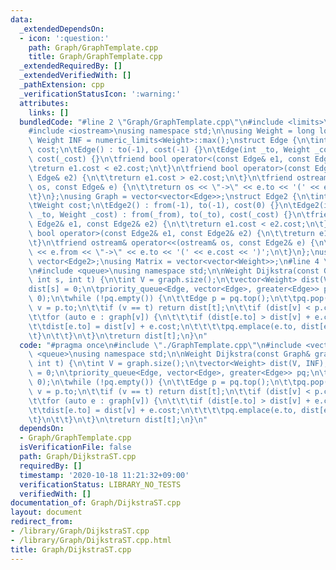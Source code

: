 ```yaml
---
data:
  _extendedDependsOn:
  - icon: ':question:'
    path: Graph/GraphTemplate.cpp
    title: Graph/GraphTemplate.cpp
  _extendedRequiredBy: []
  _extendedVerifiedWith: []
  _pathExtension: cpp
  _verificationStatusIcon: ':warning:'
  attributes:
    links: []
  bundledCode: "#line 2 \"Graph/GraphTemplate.cpp\"\n#include <limits>\n#include <vector>\n\
    #include <iostream>\nusing namespace std;\n\nusing Weight = long long;\nconstexpr\
    \ Weight INF = numeric_limits<Weight>::max();\nstruct Edge {\n\tint to;\n\tWeight\
    \ cost;\n\tEdge() : to(-1), cost(-1) {}\n\tEdge(int _to, Weight _cost = 1) : to(_to),\
    \ cost(_cost) {}\n\tfriend bool operator<(const Edge& e1, const Edge& e2) {\n\t\
    \treturn e1.cost < e2.cost;\n\t}\n\tfriend bool operator>(const Edge& e1, const\
    \ Edge& e2) {\n\t\treturn e1.cost > e2.cost;\n\t}\n\tfriend ostream& operator<<(ostream&\
    \ os, const Edge& e) {\n\t\treturn os << \"->\" << e.to << '(' << e.cost << ')';\n\
    \t}\n};\nusing Graph = vector<vector<Edge>>;\nstruct Edge2 {\n\tint from, to;\n\
    \tWeight cost;\n\tEdge2() : from(-1), to(-1), cost(0) {}\n\tEdge2(int _from, int\
    \ _to, Weight _cost) : from(_from), to(_to), cost(_cost) {}\n\tfriend bool operator<(const\
    \ Edge2& e1, const Edge2& e2) {\n\t\treturn e1.cost < e2.cost;\n\t}\n\tfriend\
    \ bool operator>(const Edge2& e1, const Edge2& e2) {\n\t\treturn e1.cost > e2.cost;\n\
    \t}\n\tfriend ostream& operator<<(ostream& os, const Edge2& e) {\n\t\treturn os\
    \ << e.from << \"->\" << e.to << '(' << e.cost << ')';\n\t}\n};\nusing Edges =\
    \ vector<Edge2>;\nusing Matrix = vector<vector<Weight>>;\n#line 4 \"Graph/DijkstraST.cpp\"\
    \n#include <queue>\nusing namespace std;\n\nWeight Dijkstra(const Graph& graph,\
    \ int s, int t) {\n\tint V = graph.size();\n\tvector<Weight> dist(V, INF);\n\t\
    dist[s] = 0;\n\tpriority_queue<Edge, vector<Edge>, greater<Edge>> pq;\n\tpq.emplace(s,\
    \ 0);\n\twhile (!pq.empty()) {\n\t\tEdge p = pq.top();\n\t\tpq.pop();\n\t\tint\
    \ v = p.to;\n\t\tif (v == t) return dist[t];\n\t\tif (dist[v] < p.cost) continue;\n\
    \t\tfor (auto e : graph[v]) {\n\t\t\tif (dist[e.to] > dist[v] + e.cost) {\n\t\t\
    \t\tdist[e.to] = dist[v] + e.cost;\n\t\t\t\tpq.emplace(e.to, dist[e.to]);\n\t\t\
    \t}\n\t\t}\n\t}\n\treturn dist[t];\n}\n"
  code: "#pragma once\n#include \"./GraphTemplate.cpp\"\n#include <vector>\n#include\
    \ <queue>\nusing namespace std;\n\nWeight Dijkstra(const Graph& graph, int s,\
    \ int t) {\n\tint V = graph.size();\n\tvector<Weight> dist(V, INF);\n\tdist[s]\
    \ = 0;\n\tpriority_queue<Edge, vector<Edge>, greater<Edge>> pq;\n\tpq.emplace(s,\
    \ 0);\n\twhile (!pq.empty()) {\n\t\tEdge p = pq.top();\n\t\tpq.pop();\n\t\tint\
    \ v = p.to;\n\t\tif (v == t) return dist[t];\n\t\tif (dist[v] < p.cost) continue;\n\
    \t\tfor (auto e : graph[v]) {\n\t\t\tif (dist[e.to] > dist[v] + e.cost) {\n\t\t\
    \t\tdist[e.to] = dist[v] + e.cost;\n\t\t\t\tpq.emplace(e.to, dist[e.to]);\n\t\t\
    \t}\n\t\t}\n\t}\n\treturn dist[t];\n}\n"
  dependsOn:
  - Graph/GraphTemplate.cpp
  isVerificationFile: false
  path: Graph/DijkstraST.cpp
  requiredBy: []
  timestamp: '2020-10-18 11:21:32+09:00'
  verificationStatus: LIBRARY_NO_TESTS
  verifiedWith: []
documentation_of: Graph/DijkstraST.cpp
layout: document
redirect_from:
- /library/Graph/DijkstraST.cpp
- /library/Graph/DijkstraST.cpp.html
title: Graph/DijkstraST.cpp
---
```


